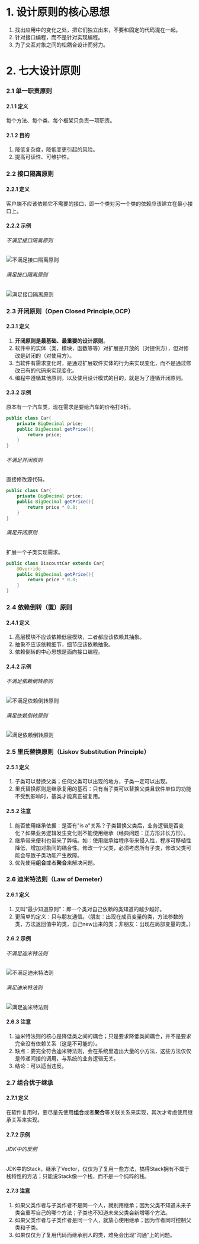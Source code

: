 # 1. 设计原则的核心思想
1. 找出应用中的变化之处，把它们独立出来，不要和固定的代码混在一起。
2. 针对接口编程，而不是针对实现编程。
3. 为了交互对象之间的松耦合设计而努力。

# 2. 七大设计原则

### 2.1 单一职责原则
#### 2.1.1 定义
每个方法、每个类、每个框架只负责一项职责。  
#### 2.1.2 目的
1. 降低复杂度，降低变更引起的风险。
2. 提高可读性、可维护性。

### 2.2 接口隔离原则
#### 2.2.1 定义
客户端不应该依赖它不需要的接口，即一个类对另一个类的依赖应该建立在最小接口上。
#### 2.2.2 示例
###### 不满足接口隔离原则  
![不满足接口隔离原则](images/principle/接口隔离原则反例.png)  
###### 满足接口隔离原则  
![满足接口隔离原则](images/principle/接口隔离原则正例.png)

### 2.3 开闭原则（Open Closed Principle,OCP）
#### 2.3.1 定义
1. **开闭原则是最基础、最重要的设计原则**。
2. 软件中的实体（类，模块，函数等等）对扩展是开放的（对提供方），但对修改是封闭的（对使用方）。
3. 当软件有需求变化时，是通过扩展软件实体的行为来实现变化，而不是通过修改已有的代码来实现变化。
4. 编程中遵循其他原则，以及使用设计模式的目的，就是为了遵循开闭原则。
#### 2.3.2 示例
原本有一个汽车类，现在需求是要给汽车的价格打8折。
```java
public class Car{
    private BigDecimal price;
    public BigDecimal getPrice(){
        return price;
    }
}
```
###### 不满足开闭原则
直接修改源代码。
```java
public class Car{
    private BigDecimal price;
    public BigDecimal getPrice(){
        return price * 0.8;
    }
}
```
###### 满足开闭原则
扩展一个子类实现需求。
```java
public class DiscountCar extends Car{
    @Override
    public BigDecimal getPrice(){
        return price * 0.8;
    }
}
```

### 2.4 依赖倒转（置）原则
#### 2.4.1 定义
1. 高层模块不应该依赖低层模块，二者都应该依赖其抽象。
2. 抽象不应该依赖细节，细节应该依赖抽象。
3. 依赖倒转的中心思想是面向接口编程。
#### 2.4.2 示例
###### 不满足依赖倒转原则
![不满足依赖倒转原则](images/principle/依赖倒转原则反例.png) 
###### 满足依赖倒转原则
![满足依赖倒转原则](images/principle/依赖倒转原则正例.png) 

### 2.5 里氏替换原则（Liskov Substitution Principle）
#### 2.5.1 定义
1. 子类可以替换父类；任何父类可以出现的地方，子类一定可以出现。
2. 里氏替换原则是继承复用的基石：只有当子类可以替换父类且软件单位的功能不受到影响时，基类才能真正被复用。
#### 2.5.2 注意
1. 能否使用继承依据：是否有"is a"关系？子类替换父类后，业务逻辑是否变化？如果业务逻辑发生变化则不能使用继承（经典问题：正方形非长方形）。
2. 继承带来便利也带来了弊端。如：使用继承给程序带来侵入性，程序可移植性降低，增加对象间的耦合性。修改一个父类，必须考虑所有子类，修改父类可能会导致子类功能产生故障。
3. 优先使用**组合**或者**聚合**来解决问题。

### 2.6 迪米特法则（Law of Demeter）
#### 2.6.1 定义
1. 又叫“最少知道原则”：即一个类对自己依赖的类知道的越少越好。
2. 更简单的定义：只与朋友通信。（朋友：出现在成员变量的类，方法参数的类，方法返回值中的类，自己new出来的类；非朋友：出现在局部变量的类。）
#### 2.6.2 示例
###### 不满足迪米特法则
![不满足迪米特法则](images/principle/迪米特法则反例.png)
###### 满足迪米特法则
![满足迪米特法则](images/principle/迪米特法则正例.png)
#### 2.6.3 注意
1. 迪米特法则的核心是降低类之间的耦合；只是要求降低类间耦合，并不是要求完全没有依赖关系（这是不可能的）。
2. 缺点：要完全符合迪米特法则，会在系统里造出大量的小方法，这些方法仅仅是传递间接的调用，与系统的业务逻辑无关。
3. 结论：可以适当违反。

### 2.7 组合优于继承
#### 2.7.1 定义
在软件复用时，要尽量先使用**组合**或者**聚合**等关联关系来实现，其次才考虑使用继承关系来实现。
#### 2.7.2 示例
###### JDK中的反例
JDK中的Stack，继承了Vector，仅仅为了复用一些方法，搞得Stack拥有不属于栈特性的方法；只能说Stack像一个栈，而不是一个纯粹的栈。
#### 2.7.3 注意
1. 如果父类作者与子类作者不是同一个人，就别用继承；因为父类不知道未来子类会重写自己的哪个方法；子类也不知道未来父类会新增哪个方法。
2. 如果父类作者与子类作者是同一个人，就放心使用继承；因为作者同时控制父类和子类。
3. 如果仅仅为了复用代码而继承别人的类，难免会出现“沟通”上的问题。